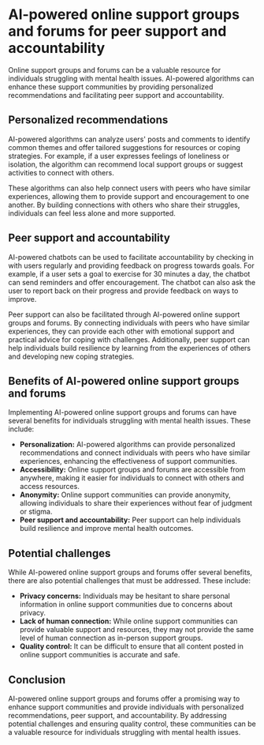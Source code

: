 AI-powered online support groups and forums for peer support and accountability
====================================================================================================================================

Online support groups and forums can be a valuable resource for individuals struggling with mental health issues. AI-powered algorithms can enhance these support communities by providing personalized recommendations and facilitating peer support and accountability.

Personalized recommendations
----------------------------

AI-powered algorithms can analyze users' posts and comments to identify common themes and offer tailored suggestions for resources or coping strategies. For example, if a user expresses feelings of loneliness or isolation, the algorithm can recommend local support groups or suggest activities to connect with others.

These algorithms can also help connect users with peers who have similar experiences, allowing them to provide support and encouragement to one another. By building connections with others who share their struggles, individuals can feel less alone and more supported.

Peer support and accountability
-------------------------------

AI-powered chatbots can be used to facilitate accountability by checking in with users regularly and providing feedback on progress towards goals. For example, if a user sets a goal to exercise for 30 minutes a day, the chatbot can send reminders and offer encouragement. The chatbot can also ask the user to report back on their progress and provide feedback on ways to improve.

Peer support can also be facilitated through AI-powered online support groups and forums. By connecting individuals with peers who have similar experiences, they can provide each other with emotional support and practical advice for coping with challenges. Additionally, peer support can help individuals build resilience by learning from the experiences of others and developing new coping strategies.

Benefits of AI-powered online support groups and forums
-------------------------------------------------------

Implementing AI-powered online support groups and forums can have several benefits for individuals struggling with mental health issues. These include:

* **Personalization:** AI-powered algorithms can provide personalized recommendations and connect individuals with peers who have similar experiences, enhancing the effectiveness of support communities.
* **Accessibility:** Online support groups and forums are accessible from anywhere, making it easier for individuals to connect with others and access resources.
* **Anonymity:** Online support communities can provide anonymity, allowing individuals to share their experiences without fear of judgment or stigma.
* **Peer support and accountability:** Peer support can help individuals build resilience and improve mental health outcomes.

Potential challenges
--------------------

While AI-powered online support groups and forums offer several benefits, there are also potential challenges that must be addressed. These include:

* **Privacy concerns:** Individuals may be hesitant to share personal information in online support communities due to concerns about privacy.
* **Lack of human connection:** While online support communities can provide valuable support and resources, they may not provide the same level of human connection as in-person support groups.
* **Quality control:** It can be difficult to ensure that all content posted in online support communities is accurate and safe.

Conclusion
----------

AI-powered online support groups and forums offer a promising way to enhance support communities and provide individuals with personalized recommendations, peer support, and accountability. By addressing potential challenges and ensuring quality control, these communities can be a valuable resource for individuals struggling with mental health issues.


